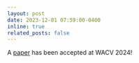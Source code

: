 ```yaml
---
layout: post
date: 2023-12-01 07:59:00-0400
inline: true
related_posts: false
---
```


A [paper](https://openaccess.thecvf.com/content/WACV2024W/CV4Smalls/papers/Peng_Learning_Part_Segmentation_From_Synthetic_Animals_WACVW_2024_paper.pdf) has been accepted at WACV 2024!
